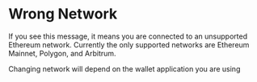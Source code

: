 # Wrong Network

If you see this message, it means you are connected to an unsupported Ethereum network. Currently the only supported networks are Ethereum Mainnet, Polygon, and Arbitrum.

Changing network will depend on the wallet application you are using

